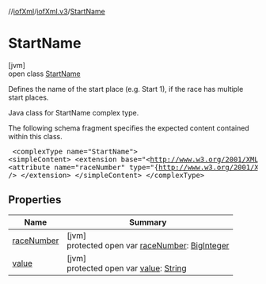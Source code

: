 //[iofXml](../../../index.md)/[iofXml.v3](../index.md)/[StartName](index.md)

# StartName

[jvm]\
open class [StartName](index.md)

Defines the name of the start place (e.g. Start 1), if the race has multiple start places. <p>Java class for StartName complex type. <p>The following schema fragment specifies the expected content contained within this class. <pre> &lt;complexType name="StartName"&gt; &lt;simpleContent&gt; &lt;extension base="&lt;http://www.w3.org/2001/XMLSchema&gt;string"&gt; &lt;attribute name="raceNumber" type="{http://www.w3.org/2001/XMLSchema}integer" /&gt; &lt;/extension&gt; &lt;/simpleContent&gt; &lt;/complexType&gt; </pre>

## Properties

| Name | Summary |
|---|---|
| [raceNumber](race-number.md) | [jvm]<br>protected open var [raceNumber](race-number.md): [BigInteger](https://docs.oracle.com/javase/8/docs/api/java/math/BigInteger.html) |
| [value](value.md) | [jvm]<br>protected open var [value](value.md): [String](https://docs.oracle.com/javase/8/docs/api/java/lang/String.html) |
